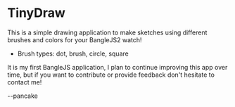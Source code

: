 TinyDraw
========

This is a simple drawing application to make sketches
using different brushes and colors for your BangleJS2 watch!

* Brush types: dot, brush, circle, square

It is my first BangleJS application, I plan
to continue improving this app over time, but
if you want to contribute or provide feedback
don't hesitate to contact me!

--pancake
